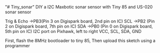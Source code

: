"# Tiny_sonar" 
DIY a I2C Maxbotic sonar sensor with Tiny 85 and US-020 sonar sensor
 
Trig & Echo ->PB3(Pin 3 on Digispark board, 2nd pin on IC)
SCL ->PB2 (Pin 2 on Digispark board, 7th pin on IC)
SDA ->PB0 (Pin 0 on Digispark board, 5th pin on IC)
I2C port on Pixhawk, left to right
VCC, SCL, SDA, GND

First, flash the 8MHz bootloader to tiny 85,
Then upload this sketch using a programmer

